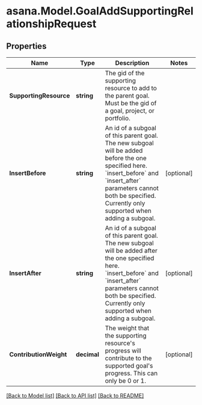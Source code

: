 
# asana.Model.GoalAddSupportingRelationshipRequest

## Properties

Name | Type | Description | Notes
------------ | ------------- | ------------- | -------------
**SupportingResource** | **string** | The gid of the supporting resource to add to the parent goal. Must be the gid of a goal, project, or portfolio. | 
**InsertBefore** | **string** | An id of a subgoal of this parent goal. The new subgoal will be added before the one specified here. &#x60;insert_before&#x60; and &#x60;insert_after&#x60; parameters cannot both be specified. Currently only supported when adding a subgoal. | [optional] 
**InsertAfter** | **string** | An id of a subgoal of this parent goal. The new subgoal will be added after the one specified here. &#x60;insert_before&#x60; and &#x60;insert_after&#x60; parameters cannot both be specified. Currently only supported when adding a subgoal. | [optional] 
**ContributionWeight** | **decimal** | The weight that the supporting resource&#39;s progress will contribute to the supported goal&#39;s progress. This can only be 0 or 1. | [optional] 

[[Back to Model list]](../README.md#documentation-for-models)
[[Back to API list]](../README.md#documentation-for-api-endpoints)
[[Back to README]](../README.md)

